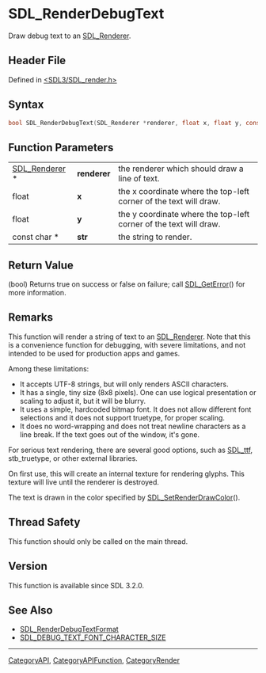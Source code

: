 # SDL_RenderDebugText

Draw debug text to an [SDL_Renderer](SDL_Renderer).

## Header File

Defined in [<SDL3/SDL_render.h>](https://github.com/libsdl-org/SDL/blob/main/include/SDL3/SDL_render.h)

## Syntax

```c
bool SDL_RenderDebugText(SDL_Renderer *renderer, float x, float y, const char *str);
```

## Function Parameters

|                                |              |                                                                   |
| ------------------------------ | ------------ | ----------------------------------------------------------------- |
| [SDL_Renderer](SDL_Renderer) * | **renderer** | the renderer which should draw a line of text.                    |
| float                          | **x**        | the x coordinate where the top-left corner of the text will draw. |
| float                          | **y**        | the y coordinate where the top-left corner of the text will draw. |
| const char *                   | **str**      | the string to render.                                             |

## Return Value

(bool) Returns true on success or false on failure; call
[SDL_GetError](SDL_GetError)() for more information.

## Remarks

This function will render a string of text to an
[SDL_Renderer](SDL_Renderer). Note that this is a convenience function for
debugging, with severe limitations, and not intended to be used for
production apps and games.

Among these limitations:

- It accepts UTF-8 strings, but will only renders ASCII characters.
- It has a single, tiny size (8x8 pixels). One can use logical presentation
  or scaling to adjust it, but it will be blurry.
- It uses a simple, hardcoded bitmap font. It does not allow different font
  selections and it does not support truetype, for proper scaling.
- It does no word-wrapping and does not treat newline characters as a line
  break. If the text goes out of the window, it's gone.

For serious text rendering, there are several good options, such as
[SDL_ttf](SDL_ttf), stb_truetype, or other external libraries.

On first use, this will create an internal texture for rendering glyphs.
This texture will live until the renderer is destroyed.

The text is drawn in the color specified by
[SDL_SetRenderDrawColor](SDL_SetRenderDrawColor)().

## Thread Safety

This function should only be called on the main thread.

## Version

This function is available since SDL 3.2.0.

## See Also

- [SDL_RenderDebugTextFormat](SDL_RenderDebugTextFormat)
- [SDL_DEBUG_TEXT_FONT_CHARACTER_SIZE](SDL_DEBUG_TEXT_FONT_CHARACTER_SIZE)






----
[CategoryAPI](CategoryAPI), [CategoryAPIFunction](CategoryAPIFunction), [CategoryRender](CategoryRender)

